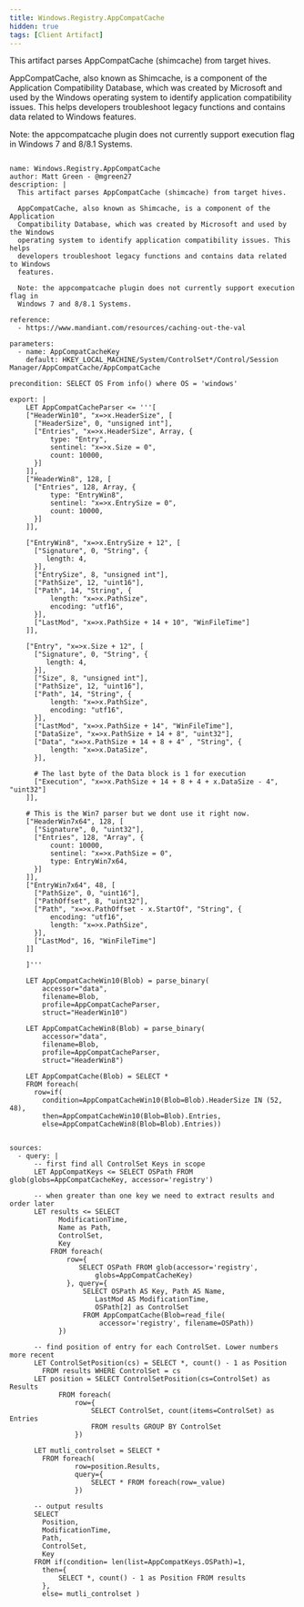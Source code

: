 ```yaml
---
title: Windows.Registry.AppCompatCache
hidden: true
tags: [Client Artifact]
---
```


This artifact parses AppCompatCache (shimcache) from target hives.

AppCompatCache, also known as Shimcache, is a component of the Application
Compatibility Database, which was created by Microsoft and used by the Windows
operating system to identify application compatibility issues. This helps
developers troubleshoot legacy functions and contains data related to Windows
features.

Note: the appcompatcache plugin does not currently support execution flag in
Windows 7 and 8/8.1 Systems.


<pre><code class="language-yaml">
name: Windows.Registry.AppCompatCache
author: Matt Green - @mgreen27
description: |
  This artifact parses AppCompatCache (shimcache) from target hives.

  AppCompatCache, also known as Shimcache, is a component of the Application
  Compatibility Database, which was created by Microsoft and used by the Windows
  operating system to identify application compatibility issues. This helps
  developers troubleshoot legacy functions and contains data related to Windows
  features.

  Note: the appcompatcache plugin does not currently support execution flag in
  Windows 7 and 8/8.1 Systems.

reference:
  - https://www.mandiant.com/resources/caching-out-the-val

parameters:
  - name: AppCompatCacheKey
    default: HKEY_LOCAL_MACHINE/System/ControlSet*/Control/Session Manager/AppCompatCache/AppCompatCache

precondition: SELECT OS From info() where OS = &#x27;windows&#x27;

export: |
    LET AppCompatCacheParser &lt;= &#x27;&#x27;&#x27;[
    [&quot;HeaderWin10&quot;, &quot;x=&gt;x.HeaderSize&quot;, [
      [&quot;HeaderSize&quot;, 0, &quot;unsigned int&quot;],
      [&quot;Entries&quot;, &quot;x=&gt;x.HeaderSize&quot;, Array, {
          type: &quot;Entry&quot;,
          sentinel: &quot;x=&gt;x.Size = 0&quot;,
          count: 10000,
      }]
    ]],
    [&quot;HeaderWin8&quot;, 128, [
      [&quot;Entries&quot;, 128, Array, {
          type: &quot;EntryWin8&quot;,
          sentinel: &quot;x=&gt;x.EntrySize = 0&quot;,
          count: 10000,
      }]
    ]],

    [&quot;EntryWin8&quot;, &quot;x=&gt;x.EntrySize + 12&quot;, [
      [&quot;Signature&quot;, 0, &quot;String&quot;, {
         length: 4,
      }],
      [&quot;EntrySize&quot;, 8, &quot;unsigned int&quot;],
      [&quot;PathSize&quot;, 12, &quot;uint16&quot;],
      [&quot;Path&quot;, 14, &quot;String&quot;, {
          length: &quot;x=&gt;x.PathSize&quot;,
          encoding: &quot;utf16&quot;,
      }],
      [&quot;LastMod&quot;, &quot;x=&gt;x.PathSize + 14 + 10&quot;, &quot;WinFileTime&quot;]
    ]],

    [&quot;Entry&quot;, &quot;x=&gt;x.Size + 12&quot;, [
      [&quot;Signature&quot;, 0, &quot;String&quot;, {
         length: 4,
      }],
      [&quot;Size&quot;, 8, &quot;unsigned int&quot;],
      [&quot;PathSize&quot;, 12, &quot;uint16&quot;],
      [&quot;Path&quot;, 14, &quot;String&quot;, {
          length: &quot;x=&gt;x.PathSize&quot;,
          encoding: &quot;utf16&quot;,
      }],
      [&quot;LastMod&quot;, &quot;x=&gt;x.PathSize + 14&quot;, &quot;WinFileTime&quot;],
      [&quot;DataSize&quot;, &quot;x=&gt;x.PathSize + 14 + 8&quot;, &quot;uint32&quot;],
      [&quot;Data&quot;, &quot;x=&gt;x.PathSize + 14 + 8 + 4&quot; , &quot;String&quot;, {
          length: &quot;x=&gt;x.DataSize&quot;,
      }],

      # The last byte of the Data block is 1 for execution
      [&quot;Execution&quot;, &quot;x=&gt;x.PathSize + 14 + 8 + 4 + x.DataSize - 4&quot;, &quot;uint32&quot;]
    ]],

    # This is the Win7 parser but we dont use it right now.
    [&quot;HeaderWin7x64&quot;, 128, [
      [&quot;Signature&quot;, 0, &quot;uint32&quot;],
      [&quot;Entries&quot;, 128, &quot;Array&quot;, {
          count: 10000,
          sentinel: &quot;x=&gt;x.PathSize = 0&quot;,
          type: EntryWin7x64,
      }]
    ]],
    [&quot;EntryWin7x64&quot;, 48, [
      [&quot;PathSize&quot;, 0, &quot;uint16&quot;],
      [&quot;PathOffset&quot;, 8, &quot;uint32&quot;],
      [&quot;Path&quot;, &quot;x=&gt;x.PathOffset - x.StartOf&quot;, &quot;String&quot;, {
          encoding: &quot;utf16&quot;,
          length: &quot;x=&gt;x.PathSize&quot;,
      }],
      [&quot;LastMod&quot;, 16, &quot;WinFileTime&quot;]
    ]]

    ]&#x27;&#x27;&#x27;

    LET AppCompatCacheWin10(Blob) = parse_binary(
        accessor=&quot;data&quot;,
        filename=Blob,
        profile=AppCompatCacheParser,
        struct=&quot;HeaderWin10&quot;)

    LET AppCompatCacheWin8(Blob) = parse_binary(
        accessor=&quot;data&quot;,
        filename=Blob,
        profile=AppCompatCacheParser,
        struct=&quot;HeaderWin8&quot;)

    LET AppCompatCache(Blob) = SELECT *
    FROM foreach(
      row=if(
        condition=AppCompatCacheWin10(Blob=Blob).HeaderSize IN (52, 48),
        then=AppCompatCacheWin10(Blob=Blob).Entries,
        else=AppCompatCacheWin8(Blob=Blob).Entries))


sources:
  - query: |
      -- first find all ControlSet Keys in scope
      LET AppCompatKeys &lt;= SELECT OSPath FROM glob(globs=AppCompatCacheKey, accessor=&#x27;registry&#x27;)

      -- when greater than one key we need to extract results and order later
      LET results &lt;= SELECT
            ModificationTime,
            Name as Path,
            ControlSet,
            Key
          FROM foreach(
              row={
                 SELECT OSPath FROM glob(accessor=&#x27;registry&#x27;,
                     globs=AppCompatCacheKey)
              }, query={
                  SELECT OSPath AS Key, Path AS Name,
                     LastMod AS ModificationTime,
                     OSPath[2] as ControlSet
                  FROM AppCompatCache(Blob=read_file(
                      accessor=&#x27;registry&#x27;, filename=OSPath))
            })

      -- find position of entry for each ControlSet. Lower numbers more recent
      LET ControlSetPosition(cs) = SELECT *, count() - 1 as Position
        FROM results WHERE ControlSet = cs
      LET position = SELECT ControlSetPosition(cs=ControlSet) as Results
            FROM foreach(
                row={
                    SELECT ControlSet, count(items=ControlSet) as Entries
                    FROM results GROUP BY ControlSet
                })

      LET mutli_controlset = SELECT *
        FROM foreach(
                row=position.Results,
                query={
                    SELECT * FROM foreach(row=_value)
                })

      -- output results
      SELECT
        Position,
        ModificationTime,
        Path,
        ControlSet,
        Key
      FROM if(condition= len(list=AppCompatKeys.OSPath)=1,
        then={
            SELECT *, count() - 1 as Position FROM results
        },
        else= mutli_controlset )

</code></pre>

